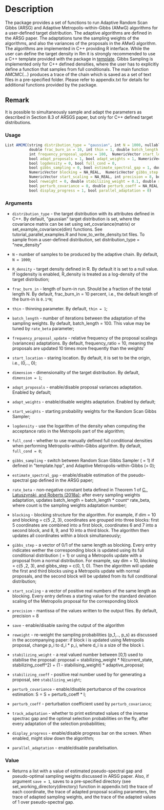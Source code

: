 # Description

The package provides a set of functions to run Adaptive Random Scan Gibbs (ARSG) and  Adaptive Metropolis-within-Gibbs (AMwG) algorithms for a user-defined target distribution. The adaptive algorithms are defined in the ARSG paper. The adaptations tune the sampling weights of the algorithms, and also the variances of the proposals in the AMwG algorithm.  The algorithms are implemented in C++ providing R interface. While the user can define the target density in Rm it is strongly recommended to use a C++ template provided with the package in [template](../examples/template.hpp).  Gibbs Sampling is implemented only for C++ defined densities, where the user has to explicitly define a function that samples from full conditionals. The main function AMCMC(...) produces a trace of the chain which  is saved as a set of text files in a pre-specified  folder. Please refer to appendix.txt for details for additional functions provided by the package. 
			

## Remark

It is possible to simultaneously sample and adapt the parameters as described in Section 8.3 of ARSGS paper, but only for C++ defined target distributions.


### Usage
```R
List AMCMC(string distribution_type = "gaussian", int N = 1000, nullable_func R_density=R_NilValue,
           double frac_burn_in = 10, int thin = 1, double batch_length = 100,
           int frequency_proposal_update = 100,  NumericVector start_location = NA_REAL, int dimension = 1,
           bool adapt_proposals = 1, bool adapt_weights = 1, NumericVector start_weights=NA_REAL,
           bool logdensity = 0, bool full_cond = 0,
           bool gibbs_sampling = 0, bool estimate_spectral_gap = 1, double rate_beta = 0,
           NumericVector blocking = NA_REAL,  NumericVector gibbs_step = NA_REAL,
           NumericVector start_scaling = NA_REAL, int precision = 8, bool save = 1,
           bool reweight = 0, double stabilizing_weight = 0.1, double stabilizing_coeff = NA_REAL,
           bool perturb_covariance = 0, double perturb_coeff = NA_REAL, bool track_adaptation = 0,
           bool display_progress = 1, bool parallel_adaptation = 0)
```

### Arguments

  - `distribution_type` - the target distribution with its attributes defined in C++. By default, "gaussian" target distribution is set, where the covariance matrix can be set using set_covariance(matrix) or set_example_covariance(dim) functions. See tutorial_parallel_examples.R and how_to_write_density.txt files. To sample from a user-defined distribution, set distribution_type  = "new_density"
  
  - `N` - number of samples to be produced by the adaptive chain. By default, `N = 1000`;

  - `R_density` - target density defined in R. By default it is set to a null value. If logdensity is enabled, R_density is treated as a log-density of the target distribution;

  - `frac_burn_in` - length of burn-in run. Should be a fraction of the total length N. By default, frac_burn_in =  10 percent, i.e., the default length of the burn-in is `0.1*N`;
	
  - `thin` - thinning parameter. By default, `thin = 1`;

  - `batch_length` - number of iterations between the adaptation of the sampling weights. By default, batch_length = 100. This value may be tuned by `rate_beta` parameter;

  - `frequency_proposal_update` - relative frequency of the proposal scalings (variances) adaptations. By default, frequency_ratio  = 10, meaning the proposals are updated 10 times more frequently than the weights'
	
  - `start_location` - staring location. By default, it is set to be the origin, i.e., (0,.., 0);
	
  - `dimension` - dimensionality of the target distribution. By default, `dimension = 1`;

  - `adapt_proposals`  - enable/disable proposal variances adaptation. Enabled by default;

  - `adapt_weights` - enable/disable weights adaptation. Enabled by default;
	
  - `start_weights` - starting probability weights for the Random Scan Gibbs Sampler;

  - `logdensity` - use the logarithm of the density when computing the acceptance ratio in the Metropolis part of the algorithm;
	
  - `full_cond` - whether to use manually defined full conditional densities when performing Metropolis-within-Gibbs algorithm. By default, `full_cond = 0`;

  - `gibbs_sampling` - switch between Random Scan Gibbs Sampler ( = 1) if defined in "template.hpp", and Adaptive Metropolis-within-Gibbs (= 0);

  - `estimate_spectral_gap` - enable/disable estimation of the pseudo-spectral gap defined in the ARSG paper;

  - `rate_beta` - non-negative constant beta defined in Theorem 1 of [C., Latuszynski, and Roberts (2018a)](https://arxiv.org/abs/1801.09309); after every sampling weights adaptation, updates batch_length  =  batch_length * count^ rate_beta, where count is the sampling weights adaptation number;

  - `blocking` - blocking structure for the algorithm. For example, if dim  = 10 and blocking  = c(5 ,2, 3), coordinates are grouped into three blocks: first 5 coordinates are combined into a first block, coordinates 6 and 7 into a second block, and 8, 9, and 10 into a third block. The algorithm then updates all coordinates within a block simultaneously;

  - `gibbs_step` - a vector of 0/1 of the same length as blocking. Every entry indicates wether the corresponding block is updated using its full conditional distribution ( = 1) or using a Metropolis update with a proposal  from a normal distribution. For example, say dim  = 10, blocking  = c(5 ,2, 3), and gibbs_step  = c(0, 1, 0). Then the algorithm will update the first and third blocks using a Metropolis update with normal proposals, and the second block will be updated from its full conditional distribution;
 
  - `start_scaling` - a vector of positive real numbers of the same length as blocking. Every entry defines a starting value for the standard deviation scaling of the Metropolis proposal for the corresponding block

  - `precision` - mantissa of the values written to the output files. By default, precision = 8

  - `save` - enable/disable saving the output of the algorithm

  - `reweight` - re-weight the sampling probabilities (p_1,.., p_s) as discussed in the accompanying  paper: if block i is updated using Metropolis proposal, change p_i to d_i * p_i, where d_i is a size of the block i.
  
  - `stabilizing_weight` - a real valued number between [0,1) used to stabilise the proposal: proposal = stabilizing_weight * N(current_state, stabilizing_coeff^2) + (1 - stabilising_weight) * adaptive_proposal;
  
  - `stabilizing_coeff` -  positive real number used by for generating a proposal, see `stabilizing_weight`;
  
  - `perturb_covariance` -  enable/disable perturbance of the covarince estimation: S = S + perturb_coeff * I;
  
  - `perturb_coeff` -  perturbation coefficient used by `perturb_covariance`;
  
  - `track_adaptation` - whether to print estimated values of the inverse spectrac gap and the optimal selection probabilities on the fly, after every adaptation of the selection probabilities;

  - `display_progress` - enable/disable progress bar on the screen. When enabled, might slow down the algorithm;

  - `parallel_adaptation`  - enable/disable parallelisation.


### Value

  - Returns a list with a value of estimated pseudo-spectral gap and pseudo-optimal sampling weights discussed in ARSG paper. Also, if argument `save = 1`, saves to a pre-specified directory (see set_working_directory(directory) function in appendix.txt) the trace of each coordinate, the trace of adapted proposal scaling parameters, the trace of adapted sampling weights, and the trace of the adapted values of 1 over pseudo-spectral gap.









